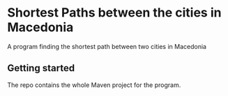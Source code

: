 # Shortest Paths between the cities in Macedonia

A program finding the shortest path between two cities in Macedonia

## Getting started

The repo contains the whole Maven project for the program. 
